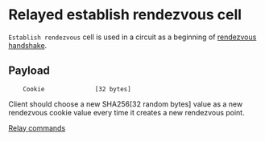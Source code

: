 # Relayed establish rendezvous cell

`Establish rendezvous` cell is used in a circuit as a beginning of [rendezvous handshake](rendezvous.md).

## Payload

        Cookie              [32 bytes]

Client should choose a new SHA256[32 random bytes] value as a new rendezvous cookie value every time it creates a new rendezvous point.

[Relay commands](command.md)